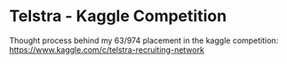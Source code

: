 # Telstra - Kaggle Competition
Thought process behind my 63/974 placement in the kaggle competition: https://www.kaggle.com/c/telstra-recruiting-network

